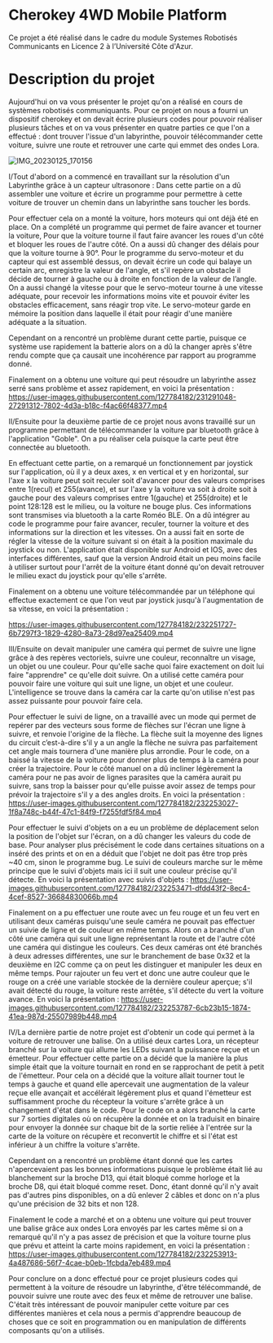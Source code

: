# Cherokey 4WD Mobile Platform
Ce projet a été réalisé dans le cadre du module Systemes Robotisés Communicants en Licence 2 à l’Université Côte d'Azur.

# Description du projet
Aujourd'hui on va vous présenter le projet qu'on a réalisé en cours de systèmes robotisés communiquants. Pour ce projet on nous a fourni un dispositif cherokey et on devait écrire plusieurs codes pour pouvoir réaliser plusieurs tâches et on va vous présenter en quatre parties ce que l'on a effectué : dont trouver l'issue d'un labyrinthe, pouvoir télécommander cette voiture, suivre une route et retrouver une carte qui emmet des ondes Lora.

![IMG_20230125_170156](https://user-images.githubusercontent.com/127784182/231283957-0f7c9d0f-5690-4924-a7bf-8219262fbde1.jpg)


I/Tout d'abord on a commencé en travaillant sur la résolution d'un Labyrinthe grâce à un capteur ultrasonore :
Dans cette partie on a dû assembler une voiture et écrire un programme pour permettre à cette voiture de trouver un chemin dans un labyrinthe sans toucher les bords.

Pour effectuer cela on a monté la voiture, hors moteurs qui ont déjà été en place.
On a complété un programme qui permet de faire avancer et tourner la voiture, Pour que la voiture tourne il faut faire avancer les roues d'un côté et bloquer les roues de l'autre côté. On a aussi dû changer des délais pour que la voiture tourne à 90°.
Pour le programme du servo-moteur et du capteur qui est assemblé dessus, on devait écrire un code qui balaye un certain arc, enregistre la valeur de l'angle, et s'il repère un obstacle il décide de tourner à gauche ou à droite en fonction de la valeur de l’angle. On  a aussi changé la vitesse pour que le servo-moteur tourne à une vitesse adéquate, pour recevoir les informations moins vite et pouvoir éviter les obstacles efficacement, sans réagir trop vite. Le servo-moteur garde en mémoire la position dans laquelle il était pour réagir d'une manière adéquate a la situation. 

Cependant on a rencontré un problème durant cette partie, puisque ce système use rapidement la batterie alors on a dû la changer après s'être rendu compte que ça causait une incohérence par rapport au programme donné.

Finalement on a obtenu une voiture qui peut résoudre un labyrinthe assez serré sans problème et assez rapidement, en voici la présentation :
https://user-images.githubusercontent.com/127784182/231291048-27291312-7802-4d3a-b18c-f4ac66f48377.mp4



II/Ensuite pour la deuxième partie de ce projet nous avons travaillé sur un programme permettant de télécommander la voiture par bluetooth grâce à l'application "Goble". On a pu réaliser cela puisque la carte peut être connectée au bluetooth. 

En effectuant cette partie, on a remarqué un fonctionnement par joystick sur l'application, où il y a deux axes, x en vertical et y en horizontal, sur l'axe x la voiture peut soit reculer soit d'avancer pour des valeurs comprises entre 1(recul) et 255(avance), et sur l'axe y la voiture va soit à droite soit à gauche pour des valeurs comprises entre 1(gauche) et 255(droite) et le point 128:128 est le milieu, ou la voiture ne bouge plus. 
Ces informations sont transmises via bluetooth a la carte Roméo BLE.
On a dû intégrer au code le programme pour faire avancer, reculer, tourner la voiture et des informations sur la direction et les vitesses. 
On a aussi fait en sorte de régler la vitesse de la voiture suivant si on était à la position maximale du joystick ou non. 
L'application était disponible sur Android et IOS, avec des interfaces différentes, sauf que la version Android était un peu moins facile à utiliser surtout pour l'arrêt de la voiture étant donné qu'on devait retrouver le milieu exact du joystick pour qu'elle s'arrête.

Finalement on a obtenu une voiture télécommandée par un téléphone qui effectue exactement ce que l'on veut par joystick jusqu'à l'augmentation de sa vitesse, en voici la présentation : 

https://user-images.githubusercontent.com/127784182/232251727-6b7297f3-1829-4280-8a73-28d97ea25409.mp4




III/Ensuite on devait manipuler une caméra qui permet de suivre une ligne grâce à des repères vectoriels, suivre une couleur, reconnaître un visage, un objet ou une couleur. Pour qu'elle sache quoi faire exactement on doit lui faire "apprendre" ce qu'elle doit suivre. On a utilisé cette caméra pour pouvoir faire une voiture qui suit une ligne, un objet et une couleur. L'intelligence se trouve dans la caméra car la carte qu'on utilise n'est pas assez puissante pour pouvoir faire cela.

Pour effectuer le suivi de ligne, on a travaillé avec un mode qui permet de repérer par des vecteurs sous forme de flèches sur l'écran une ligne à suivre, et renvoie l'origine de la flèche. La flèche suit la moyenne des lignes du circuit c’est-à-dire s'il y a un angle la flèche ne suivra pas parfaitement cet angle mais tournera d'une manière plus arrondie. Pour le code, on a baissé la vitesse de la voiture pour donner plus de temps à la caméra pour créer la trajectoire. Pour le côté manuel on a dû incliner légèrement la caméra pour ne pas avoir de lignes parasites que la caméra aurait pu suivre, sans trop la baisser pour qu'elle puisse avoir assez de temps pour prévoir la trajectoire s'il y a des angles droits. 
En voici la présentation :
https://user-images.githubusercontent.com/127784182/232253027-1f8a748c-b44f-47c1-84f9-f7255fdf5f84.mp4



Pour effectuer le suivi d'objets on a eu un problème de déplacement selon la position de l'objet sur l'écran, on a dû changer les valeurs du code de base. Pour analyser plus précisément le code dans certaines situations on a inséré des prints et on en a déduit que l'objet ne doit pas être trop près ~40 cm, sinon le programme bug.
Le suivi de couleurs marche sur le même principe que le suivi d'objets mais ici il suit une couleur précise qu'il détecte. En voici la présentation avec suivis d'objets : 
https://user-images.githubusercontent.com/127784182/232253471-dfdd43f2-8ec4-4cef-8527-36684830066b.mp4



Finalement on a pu effectuer une route avec un feu rouge et un feu vert en utilisant deux caméras puisqu'une seule caméra ne pouvait pas effectuer un suivie de ligne et de couleur en même temps. Alors on a branché d'un côté une caméra qui suit une ligne représentant la route et de l'autre côté une caméra qui distingue les couleurs. Ces deux caméras ont été branchés à deux adresses différentes, une sur le branchement de base 0x32 et la deuxième en I2C comme ça on peut les distinguer et manipuler les deux en même temps. Pour rajouter un feu vert et donc une autre couleur que le rouge on a créé une variable stockée de la dernière couleur aperçue; s'il avait détecté du rouge, la voiture reste arrêtée, s'il détecte du vert la voiture avance. En voici la présentation :
https://user-images.githubusercontent.com/127784182/232253787-6cb23b15-1874-41ea-987d-25507989b448.mp4




IV/La dernière partie de notre projet est d'obtenir un code qui permet à la voiture de retrouver une balise. On a utilisé deux cartes Lora, un récepteur branché sur la voiture qui allume les LEDs suivant la puissance reçue et un émetteur. 
Pour effectuer cette partie on a décidé que la manière la plus simple était que la voiture tournait en rond en se rapprochant de petit à petit de l'émetteur. Pour cela on a décidé que la voiture allait tourner tout le temps à gauche et quand elle apercevait une augmentation de la valeur reçue elle avançait et accélérait légèrement plus et quand l'émetteur est suffisamment proche du récepteur la voiture s'arrête grâce à un changement d'état dans le code.
Pour le code on a alors branché la carte sur 7 sorties digitales où on récupère la donnée et on la traduisit en binaire pour envoyer la donnée sur chaque bit de la sortie reliée à l'entrée sur la carte de la voiture on récupère et reconvertit le chiffre et si l'état est inférieur à un chiffre la voiture s'arrête.

Cependant on a rencontré un problème étant donné que les cartes n'apercevaient pas les bonnes informations puisque le problème était lié au blanchement sur la broche D13, qui était bloqué comme horloge et la broche D8, qui était bloqué comme reset. Donc, étant donné qu'il n'y avait pas d'autres pins disponibles, on a dû enlever 2 câbles et donc on n'a plus qu'une précision de 32 bits et non 128.

Finalement le code a marché et on a obtenu une voiture qui peut trouver une balise grâce aux ondes Lora envoyés par les cartes même si on a remarqué qu'il n'y a pas assez de précision et que la voiture tourne plus que prévu et atteint la carte moins rapidement, en voici la présentation :
https://user-images.githubusercontent.com/127784182/232253913-4a487686-56f7-4cae-b0eb-1fcbda7eb489.mp4

Pour conclure on a donc effectué pour ce projet plusieurs codes qui permettent à la voiture de résoudre un labyrinthe, d'être télécommandé, de pouvoir suivre une route avec des feux et même de retrouver une balise. C'était très intéressant de pouvoir manipuler cette voiture par ces différentes manières et cela nous a permis d'apprendre beaucoup de choses que ce soit en programmation ou en manipulation de différents composants qu'on a utilisés.
